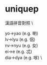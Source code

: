 # uniquep

漢語拼音對照 \

yo->yao (e.g. 喲) \
lv->lyu (e.g. 侶) \
nv->nyu (e.g. 女) \
ei->e (e.g. 忒) \
dia->dya (e.g. 嗲) \
